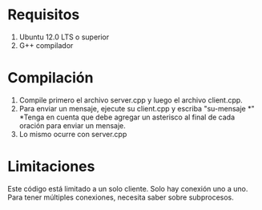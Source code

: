 # Requisitos
1) Ubuntu 12.0 LTS o superior
2) G++ compilador

# Compilación
1) Compile primero el archivo server.cpp y luego el archivo client.cpp.
2) Para enviar un mensaje, ejecute su client.cpp y escriba "su-mensaje *" *Tenga en cuenta que debe agregar un asterisco al final de cada oración para enviar un mensaje.
3) Lo mismo ocurre con server.cpp

# Limitaciones
Este código está limitado a un solo cliente. Solo hay conexión uno a uno. Para tener múltiples conexiones, necesita saber sobre subprocesos.
